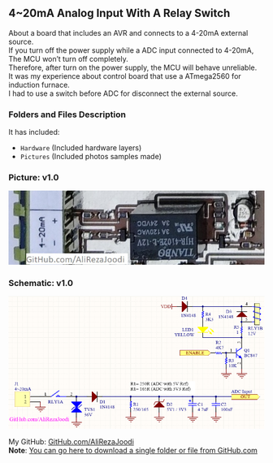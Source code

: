 ﻿## 4~20mA Analog Input With A Relay Switch 
About a board that includes an AVR and connects to a 4-20mA external source.  
If you turn off the power supply while a ADC input connected to 4-20mA, The MCU won’t turn off completely.  
Therefore, after turn on the power supply, the MCU will behave unreliable.  
It was my experience about control board that use a ATmega2560 for induction furnace.  
I had to use a switch before ADC for disconnect the external source.  

### Folders and Files Description
It has included:
- `Hardware` (Included hardware layers)
- `Pictures` (Included photos samples made)

### Picture: v1.0
![](Pictures/v1.0.jpg)

### Schematic: v1.0
![](Hardware/v1.0.png)

My GitHub: [GitHub.com/AliRezaJoodi](https://github.com/AliRezaJoodi)  
**Note**: [You can go here to download a single folder or file from GitHub.com](https://minhaskamal.github.io/DownGit/#/home)
